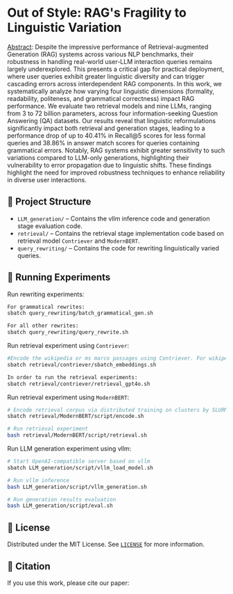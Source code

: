 
# Out of Style: RAG's Fragility to Linguistic Variation

[Abstract](https://arxiv.org/abs/xxx): Despite the impressive performance of Retrieval-augmented Generation (RAG) systems across various NLP benchmarks, their robustness in handling real-world user-LLM interaction queries remains largely underexplored. This presents a critical gap for practical deployment, where user queries exhibit greater linguistic diversity and can trigger cascading errors across interdependent RAG components. In this work, we systematically analyze how varying four linguistic dimensions (formality, readability, politeness, and grammatical correctness) impact RAG performance. We evaluate two retrieval models and nine LLMs, ranging from 3 to 72 billion parameters, across four information-seeking Question Answering (QA) datasets. Our results reveal that linguistic reformulations significantly impact both retrieval and generation stages, leading to a performance drop of up to 40.41\% in Recall@5 scores for less formal queries and 38.86\% in answer match scores for queries containing grammatical errors. Notably, RAG systems exhibit greater sensitivity to such variations compared to LLM-only generations, highlighting their vulnerability to error propagation due to linguistic shifts. These findings highlight the need for improved robustness techniques to enhance reliability in diverse user interactions.

## 📂 Project Structure

- `LLM_generation/` – Contains the vllm inference code and generation stage evaluation code.
- `retrieval/` – Contains the retrieval stage implementation code based on retrieval model `Contriever` and `ModernBERT`.
- `query_rewriting/` – Contains the code for rewriting linguistically varied queries.

## 🚀 Running Experiments

Run rewriting experiments:

```bash
For grammatical rewrites:
sbatch query_rewriting/batch_grammatical_gen.sh

For all other rewrites:
sbatch query_rewriting/query_rewrite.sh
```

Run retrieval experiment using `Contriever`:
```bash
#Encode the wikipedia or ms marco passages using Contriever. For wikipedia, follow instructions \href{https://github.com/Springcty/RAG-fragility-to-linguistic-variation/tree/main/retrieval/#contriever#evaluation}{here}. If you would like to generate ms marco embeddings:
sbatch retrieval/contriever/sbatch_embeddings.sh

In order to run the retrieval experiments:
sbatch retrieval/contriever/retrieval_gpt4o.sh
```

Run retrieval experiment using `ModernBERT`:

```bash
# Encode retrieval corpus via distributed training on clusters by SLURM
sbatch retrieval/ModernBERT/script/encode.sh

# Run retrieval experiment
bash retrieval/ModernBERT/script/retrieval.sh
```

Run LLM generation experiment using vllm:

```bash
# Start OpenAI-compatible server based on vllm
sbatch LLM_generation/script/vllm_load_model.sh

# Run vllm inference
bash LLM_generation/script/vllm_generation.sh

# Run generation results evaluation
bash LLM_generation/script/eval.sh
```

## 📜 License

Distributed under the MIT License. See [`LICENSE`](./LICENSE) for more information.


## 📖 Citation

If you use this work, please cite our paper:

```

```


